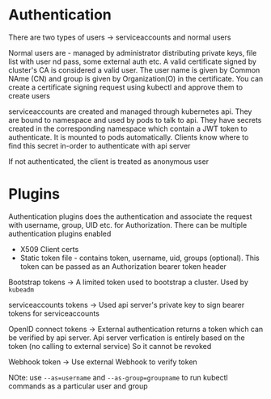 # Authentication

There are two types of users -> serviceaccounts and normal users

Normal users are - managed by administrator distributing private keys, file list with user nd pass, some external auth etc.
A valid certificate signed by cluster's CA is considered a valid user. The user name is given by Common NAme (CN) and group is given by Organization(O) in the certificate.
You can create a certificate signing request using kubectl and approve them to create users

serviceaccounts are created and managed through kubernetes api. They are bound to namespace and used by pods to talk to api.
They have secrets created in the corresponding namespace which contain a JWT token to authenticate. It is mounted to pods automatically.
Clients know where to find this secret in-order to authenticate with api server

If not authenticated, the client is treated as anonymous user

# Plugins

Authentication plugins does the authentication and associate the request with username, group, UID etc. for Authorization.
There can be multiple authentication plugins enabled

* X509 Client certs
* Static token file - contains token, username, uid, groups (optional).  This token can be passed as an Authorization bearer token header

Bootstrap tokens -> A limited token used to bootstrap a cluster. Used by `kubeadm`

serviceaccounts tokens ->  Used api server's private key to sign bearer tokens for serviceaccounts

OpenID connect tokens -> External authentication returns a token which can be verified by api server. Api server verfication is entirely based on the token (no calling to external service)
So it cannot be revoked

Webhook token -> Use external  Webhook to verify token

NOte: use `--as=username` and `--as-group=groupname` to run kubectl commands as a particular user and group
